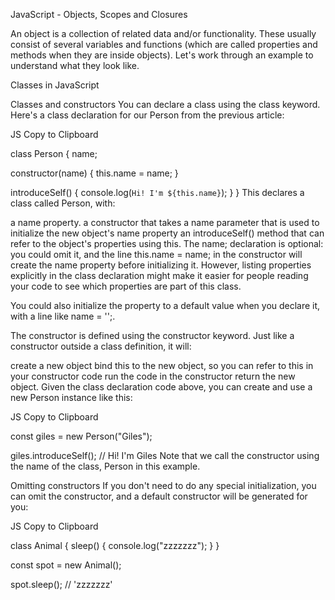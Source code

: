 JavaScript - Objects, Scopes and Closures

An object is a collection of related data and/or functionality. These usually consist of several variables and functions (which are called properties and methods when they are inside objects). Let's work through an example to understand what they look like.

Classes in JavaScript

Classes and constructors
You can declare a class using the class keyword. Here's a class declaration for our Person from the previous article:

JS
Copy to Clipboard

class Person {
  name;

  constructor(name) {
    this.name = name;
  }

  introduceSelf() {
    console.log(`Hi! I'm ${this.name}`);
  }
}
This declares a class called Person, with:

a name property.
a constructor that takes a name parameter that is used to initialize the new object's name property
an introduceSelf() method that can refer to the object's properties using this.
The name; declaration is optional: you could omit it, and the line this.name = name; in the constructor will create the name property before initializing it. However, listing properties explicitly in the class declaration might make it easier for people reading your code to see which properties are part of this class.

You could also initialize the property to a default value when you declare it, with a line like name = '';.

The constructor is defined using the constructor keyword. Just like a constructor outside a class definition, it will:

create a new object
bind this to the new object, so you can refer to this in your constructor code
run the code in the constructor
return the new object.
Given the class declaration code above, you can create and use a new Person instance like this:

JS
Copy to Clipboard

const giles = new Person("Giles");

giles.introduceSelf(); // Hi! I'm Giles
Note that we call the constructor using the name of the class, Person in this example.

Omitting constructors
If you don't need to do any special initialization, you can omit the constructor, and a default constructor will be generated for you:

JS
Copy to Clipboard

class Animal {
  sleep() {
    console.log("zzzzzzz");
  }
}

const spot = new Animal();

spot.sleep(); // 'zzzzzzz'

